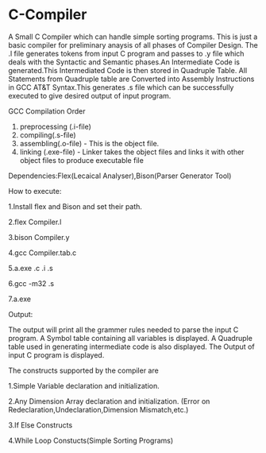 # C-Compiler


A Small C Compiler which can handle simple sorting programs. This is just a basic compiler for preliminary anaysis of all phases of Compiler Design. The .l file generates tokens from input C program and passes to .y file which deals with the Syntactic and Semantic phases.An Intermediate Code is generated.This Intermediated Code is then stored in Quadruple Table. All Statements from Quadruple table are Converted into Assembly Instructions in GCC AT&T Syntax.This generates .s file which can be successfully executed to give desired output of input program.

GCC Compilation Order
1. preprocessing (.i-file)
2. compiling(.s-file)
3. assembling(.o-file) - This is the object file. 
4. linking (.exe-file) - Linker takes the object files and links it with other object files to produce executable file

Dependencies:Flex(Lecaical Analyser),Bison(Parser Generator Tool)

How to execute:

1.Install flex and Bison and set their path.

2.flex Compiler.l

3.bison Compiler.y

4.gcc Compiler.tab.c

5.a.exe .c .i .s

6.gcc -m32 .s

7.a.exe

Output:

The output will print all the grammer rules needed to parse the input C program. A Symbol table containing all variables is displayed. A Quadruple table used in generating intermediate code is also displayed. The Output of input C program is displayed.

The constructs supported by the compiler are

1.Simple Variable declaration and initialization.

2.Any Dimension Array declaration and initialization. (Error on Redeclaration,Undeclaration,Dimension Mismatch,etc.)

3.If Else Constructs

4.While Loop Constucts(Simple Sorting Programs)
